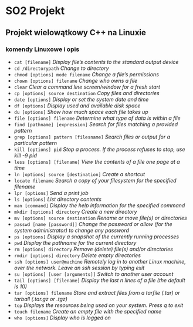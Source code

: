 # SO2 Projekt
## Projekt wielowątkowy C++ na Linuxie

### komendy Linuxowe i opis
+ `cat [filename]` _Display file’s contents to the standard output device_ 
+ `cd /directorypath` _Change to directory_
+ `chmod [options] mode filename` _Change a file’s permissions_
+ `chown [options] filename` _Change who owns a file_
+ `clear` _Clear a command line screen/window for a fresh start_
+ `cp [options] source destination` _Copy files and directories_
+ `date [options]` _Display or set the system date and time_
+ `df [options]` _Display used and available disk space_
+ `du [options]` _Show how much space each file takes up_
+ `file [options] filename` _Determine what type of data is within a file_
+ `find [pathname] [expression]` _Search for files matching a provided pattern_
+ `grep [options] pattern [filesname]` _Search files or output for a particular pattern_
+ `kill [options] pid` _Stop a process. If the process refuses to stop, use kill -9 pid_
+ `less [options] [filename]` _View the contents of a file one page at a time_
+ `ln [options] source [destination]` _Create a shortcut_
+ `locate filename` _Search a copy of your filesystem for the specified filename_
+ `lpr [options]` _Send a print job_
+ `ls [options]` _List directory contents_
+ `man [command]` _Display the help information for the specified command_
+ `mkdir [options] directory` _Create a new directory_
+ `mv [options] source destination` _Rename or move file(s) or directories_
+ `passwd [name [password]]` _Change the password or allow (for the system administrator) to change any password_
+ `ps [options]` _Display a snapshot of the currently running processes_
+ `pwd` _Display the pathname for the current directory_
+ `rm [options] directory` _Remove (delete) file(s) and/or directories_
+ `rmdir [options] directory` _Delete empty directories_
+ `ssh [options] user@machine` _Remotely log in to another Linux machine, over the network. Leave an ssh session by typing exit_
+ `su [options] [user [arguments]]` _Switch to another user account_
+ `tail [options] [filename]` _Display the last n lines of a file (the default is 10)_
+ `tar [options] filename` _Store and extract files from a tarfile (.tar) or tarball (.tar.gz or .tgz)_
+ `top` _Displays the resources being used on your system. Press q to exit_
+ `touch filename` _Create an empty file with the specified name_
+ `who [options]` _Display who is logged on_